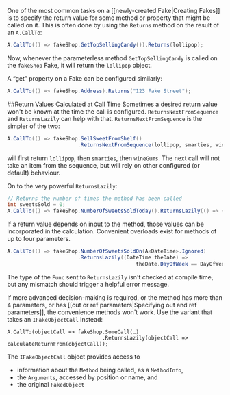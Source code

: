 One of the most common tasks on a [[newly-created Fake|Creating Fakes]] is to specify the return value for some method or property that might be called on it. This is often done by using the `Returns` method on the result of an `A.CallTo`:
```csharp
A.CallTo(() => fakeShop.GetTopSellingCandy()).Returns(lollipop);
```
Now, whenever the parameterless method `GetTopSellingCandy` is called on the `fakeShop` Fake, it will return the `lollipop` object.

A “get” property on a Fake can be configured similarly:
```csharp
A.CallTo(() => fakeShop.Address).Returns("123 Fake Street");
```

##Return Values Calculated at Call Time
Sometimes a desired return value won't be known at the time the call is configured. `ReturnsNextFromSequence` and `ReturnsLazily` can help with that. `ReturnsNextFromSequence` is the simpler of the two:
```csharp
A.CallTo(() => fakeShop.SellSweetFromShelf()
                       .ReturnsNextFromSequence(lollipop, smarties, wineGums));
```
will first return `lollipop`, then `smarties`, then `wineGums`. The next call will not take an item from the sequence, but will rely on other configured (or default) behaviour.

On to the very powerful `ReturnsLazily`:
```csharp
// Returns the number of times the method has been called
int sweetsSold = 0;
A.CallTo(() => fakeShop.NumberOfSweetsSoldToday().ReturnsLazily(() => ++sweetsSold);
```
If a return value depends on input to the method, those values can be incorporated in the calculation. Convenient overloads exist for methods of up to four parameters.
```csharp
A.CallTo(() => fakeShop.NumberOfSweetsSoldOn(A<DateTime>.Ignored) 
                       .ReturnsLazily((DateTime theDate) => 
                                          theDate.DayOfWeek == DayOfWeek.Sunday ? 0 : 200);
```
The type of the `Func` sent to `ReturnsLazily` isn't checked at compile time, but any mismatch should trigger a helpful error message.

If more advanced decision-making is required, or the method has more than 4 parameters, or has [[out or ref parameters|Specifying out and ref parameters]], the convenience methods won't work. Use the variant that takes an `IFakeObjectCall` instead:

```charp
A.CallTo(objectCall => fakeShop.SomeCall(…)
                               .ReturnsLazily(objectCall => calculateReturnFrom(objectCall));
```
The `IFakeObjectCall` object provides access to
* information about the `Method` being called, as a `MethodInfo`,
* the `Arguments`, accessed by position or name, and
* the original `FakedObject`

